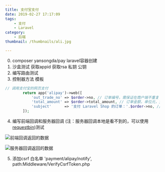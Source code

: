 ```yaml
---
title: 支付宝支付
date: 2019-02-27 17:17:09
tags: 
    - 支付   
    - Laravel
category:
    - 后端
thumbnail: /thumbnails/ali.jpg

---
```

0. composer yansongda/pay  laravel容器创建
1. 沙盒测试 获取appid 获取rsa 私钥 公钥
2. 编写路由测试
3. 控制器方法 模板
``` php
// 调用支付宝的网页支付
        return app('alipay')->web([
            'out_trade_no' => $order->no, // 订单编号，需保证在商户端不重复
            'total_amount' => $order->total_amount, // 订单金额，单位元，支持小数点后两位
            'subject'      => '支付 Laravel Shop 的订单：'.$order->no, // 订单标题
        ]);
```
4. 编写前端回调和服务器回调 (注：服务器回调本地是看不到的，可以使用[requestbin]( http://requestbin.leo108.com/))测试
<!-- more -->

![前端回调返回的数据](https://iocaffcdn.phphub.org/uploads/images/201806/04/5320/LxgvOOptUG.png?imageView2/2/w/1240/h/0)

![服务器回调返回的数据](https://iocaffcdn.phphub.org/uploads/images/201806/04/5320/zWrduTvrNx.png?imageView2/2/w/1240/h/0)

5. 添加csrf 白名单 'payment/alipay/notify',  path:Middleware/VerifyCsrfToken.php

